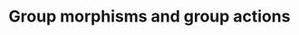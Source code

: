 ---
layout: default
title: 3. Group morphisms and group actions
nav_order: 3
parent: Course Content
---